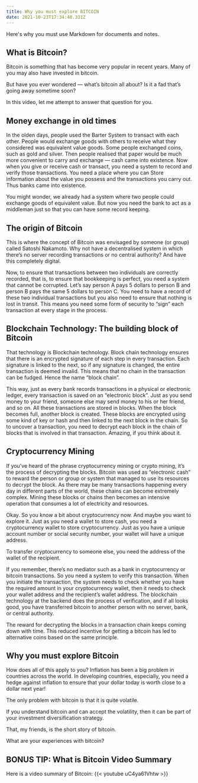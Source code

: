```yaml
---
title: Why you must explore BITCOIN
date: 2021-10-23T17:34:48.331Z
---
```

Here's why you must use Markdown for documents and notes.

<!--more-->

## What is Bitcoin?

Bitcoin is something that has become very popular in recent years. Many of you may also have invested in bitcoin.

But have you ever wondered — what’s bitcoin all about?  Is it a fad that’s going away sometime soon?

In this video, let me attempt to answer that question for you.

## Money exchange in old times
In the olden days, people used the Barter System to transact with each other. People would exchange goods with others to receive what they considered was equivalent value goods. Some people exchanged coins, such as gold and silver. 
Then people realised that paper would be much more convenient to carry and exchange — cash came into existence. Now when you give or receive cash or transact, you need a system to record and verify those transactions. You need a place where you can 
Store information about the value you possess and the transactions you carry out. Thus banks came into existence. 

You might wonder, we already had a system where two people could exchange goods of equivalent value. But now you need the bank to act as a middleman just so that you can have some record keeping.

## The origin of Bitcoin
This is where the concept of Bitcoin was envisaged by someone (or group) called Satoshi Nakamoto. Why not have a decentralised system in which there’s no server recording transactions or no central authority? And have this completely digital.

Now, to ensure that transactions between two individuals are correctly recorded, that is, to ensure that bookkeeping is perfect, you need a system that cannot be corrupted. Let’s say person A pays 5 dollars to person B and person B pays the same 5 dollars to person C. You need to have a record of these two individual transactions but you also need to ensure that nothing is lost in transit. This means you need some form of security to “sign” each transaction at every stage in the process.

## Blockchain Technology: The building block of Bitcoin
That technology is Blockchain technology. Block chain technology ensures that there is an encrypted signature of each step in every transaction. Each signature is linked to the next, so if any signature is changed, the entire transaction is deemed invalid.
This means that no chain in the transaction can be fudged. Hence the name “block chain”. 

This way, just as every bank records transactions in a physical or electronic ledger, every transaction is saved on an “electronic block”. Just as you send money to your friend, someone else may send money to his or her friend, and so on. All these transactions are stored in blocks. When the block becomes full, another block is created. These blocks are encrypted using some kind of key or hash and then linked to the next block in the chain. So to uncover a transaction, you need to decrypt each block in the chain of blocks that is involved in that transaction. Amazing, if you think about it.

## Cryptocurrency Mining
If you’ve heard of the phrase cryptocurrency mining or crypto mining, it’s the process of decrypting the blocks. Bitcoin was used as “electronic cash” to reward the person or group or system that managed to use its resources to decrypt the block.
As there may be many transactions happening every day in different parts of the world, these chains can become extremely complex. Mining these blocks or chains then becomes an intensive operation that consumes a lot of electricity and resources. 

Okay. So you know a bit about cryptocurrency now. And maybe you want to explore it.
Just as you need a wallet to store cash, you need a cryptocurrency wallet to store cryptocurrency. Just as you have a unique account number or social security number, your wallet will have a unique address.

To transfer cryptocurrency to someone else, you need the address of the wallet of the recipient. 

If you remember, there’s no mediator such as a bank in cryptocurrency or bitcoin transactions.  So you need a system to verify this transaction.
When you initiate the transaction, the system needs to check whether you have the required amount in your cryptocurrency wallet, then it needs to check your wallet address and the recipient’s wallet address. The blockchain technology at the backend does the process of verification, and if all looks good, you have transferred bitcoin to another person with no server, bank, or central authority. 

The reward for decrypting the blocks in a transaction chain keeps coming down with time. This reduced incentive for getting a bitcoin has led to alternative coins based on the same principle.

## Why you must explore Bitcoin
How does all of this apply to you?  Inflation has been a big problem in countries across the world. In developing countries, especially, you need a hedge against inflation to ensure that your dollar today is worth close to a dollar next year!

The only problem with bitcoin is that it is quite volatile.

If you understand bitcoin and can accept the volatility, then it can be part of your investment diversification strategy. 

That, my friends, is the short story of bitcoin.


What are your experiences with bitcoin? 

## BONUS TIP: What is Bitcoin Video Summary

Here is a video summary of Bitcoin:
{{< youtube uC4ya61Vhtw >}}
